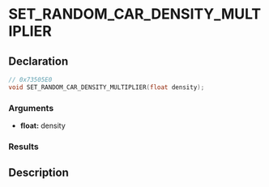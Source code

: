 # SET_RANDOM_CAR_DENSITY_MULTIPLIER

## Declaration
```cpp
// 0x73505E0
void SET_RANDOM_CAR_DENSITY_MULTIPLIER(float density);
```

### Arguments
- **float:** density

### Results

## Description
